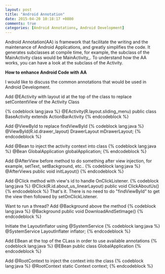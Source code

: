 ```yaml
---
layout: post
title: "Android Annotation"
date: 2015-04-20 10:18:17 +0800
comments: true
categories: [Android Annotations, Android Development]
---
```


Android Annotation(AA) is framework that facilitate the writing and the maintenance of Android Applications, and greatly simplifies the code. It generates subclasses at compile time, for example, the subclass of the MainActivity class would be MainActivity_. To understand how the AA works, you can have a look at the subclass of the Activity. 

**How to enhance Android Code with AA**

I would like to discuss the common annotations that would be used in Android Development. 

Add @EActivity with layout id at the top of the class to replace setContentView of the Activity Class

{% codeblock lang:java %}
@EActivity(R.layout.sliding_menu)
public class BaseActivity extends ActionBarActivity
{% endcodeblock %}

Add @ViewById to replace findViewById
{% codeblock lang:java %}
@ViewById(R.id.drawer_layout)
DrawerLayout mDrawerLayout;
{% endcodeblock %}

Add @Bean to inject the activity context into class
{% codeblock lang:java %}
@Bean
GlobalApplication globalApplication;
{% endcodeblock %}

Add @AfterView before method to do something after view injection, for example, setText, setBackground, etc.. 
{% codeblock lang:java %}
@AfterViews
public void initLayout()
{% endcodeblock %}

Add @Click method with view's id to handle OnClickListener. 
{% codeblock lang:java %}
@Click(R.id.about_us_linearLayout)
public void ClickAboutUs()
{% endcodeblock %}
That's it. There is no need to do "findViewById" to get the view then followed by setOnClickListener.

Want to run a thread? Add @Background above the method 
{% codeblock lang:java %}
@Background
public void DownloadAndSetImage()
{% endcodeblock %}

Initiate the Layoutinflator using @SystemService
{% codeblock lang:java %}
@SystemService
LayoutInflater inflator;
{% endcodeblock %}

Add EBean at the top of the CLass in order to use available annotations
{% codeblock lang:java %}
@EBean
public class GlobalApplication
{% endcodeblock %}

Add @RootContext to inject the context into the class 
{% codeblock lang:java %}
@RootContext
static Context context;
{% endcodeblock %}









